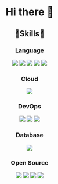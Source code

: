 <h1 align="center"> Hi there 👋 </h1>

<!--
**HanChanYoung/HanChanYoung** is a ✨ _special_ ✨ repository because its `README.md` (this file) appears on your GitHub profile.

Here are some ideas to get you started:

- 🔭 I’m currently working on ...
- 🌱 I’m currently learning ...
- 👯 I’m looking to collaborate on ...
- 🤔 I’m looking for help with ...
- 💬 Ask me about ...
- 📫 How to reach me: ...
- 😄 Pronouns: ...
- ⚡ Fun fact: ...
-->

<h2 align="center">💪Skills💪 </h2>

<h3 align="center"> Language </h3>
<div align="center">
	<img src="https://img.shields.io/badge/Java-007396?style=flat&logo=Java&logoColor=white" />
	<img src="https://img.shields.io/badge/C-A8B9CC?style=flat&logo=C&logoColor=white" />
	<img src="https://img.shields.io/badge/Python-3776AB?style=flat&logo=Python&logoColor=white" />
	<img src="https://img.shields.io/badge/HTML5-E34F26?style=flat&logo=HTML5&logoColor=white" />
	<img src="https://img.shields.io/badge/CSS3-1572B6?style=flat&logo=CSS3&logoColor=white" />
	
</div>

<h3 align="center"> Cloud </h3>
<div align="center">
	<img src="https://img.shields.io/badge/Kakao i Cloud-FFCD00?style=flat&logo=Kakao&logoColor=white" />		
</div>

<h3 align="center"> DevOps </h3>
<div align="center">
	<img src="https://img.shields.io/badge/Jenkins-D24939?style=flat&logo=Jenkins&logoColor=white" />
	<img src="https://img.shields.io/badge/Gitlab-FC6D26?style=flat&logo=Gitlab&logoColor=white" />
	<img src="https://img.shields.io/badge/Kubernetes-326CE5?style=flat&logo=Kubernetes&logoColor=white" />
	
	
</div>

<h3 align="center"> Database </h3>
<div align="center">
	<img src="https://img.shields.io/badge/MySQL-4479A1?style=flat&logo=MySQL&logoColor=white" />		
</div>

<h3 align="center"> Open Source </h3>
<div align="center">
	<img src="https://img.shields.io/badge/Docker-2496ED?style=flat&logo=Docker&logoColor=white" />
	<img src="https://img.shields.io/badge/Spring Boot-6DB33F?style=flat&logo=Spring Boot&logoColor=white" />
	<img src="https://img.shields.io/badge/Apache Kafka-231F20F?style=flat&logo=Apache Kafka&logoColor=white" />
	<img src="https://img.shields.io/badge/React-61DAFB?style=flat&logo=React&logoColor=white" />
	
</div>
